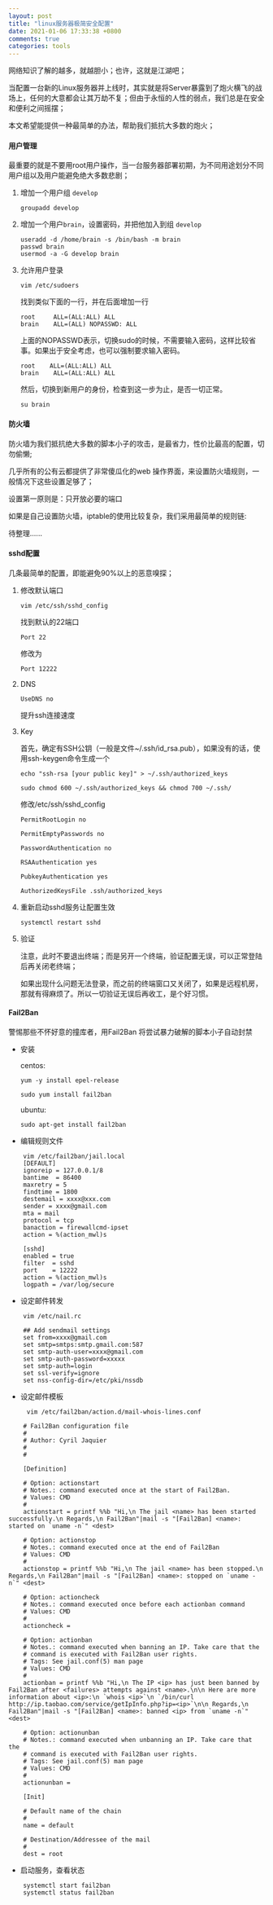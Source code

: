 ```yaml
---
layout: post
title: "linux服务器极简安全配置"
date: 2021-01-06 17:33:38 +0800
comments: true
categories: tools
---
```


网络知识了解的越多，就越胆小；也许，这就是江湖吧；

当配置一台新的Linux服务器并上线时，其实就是将Server暴露到了炮火横飞的战场上，任何的大意都会让其万劫不复；但由于永恒的人性的弱点，我们总是在安全和便利之间摇摆；

本文希望能提供一种最简单的办法，帮助我们抵抗大多数的炮火；

<!-- more -->


#### 用户管理

最重要的就是不要用root用户操作，当一台服务器部署初期，为不同用途划分不同用户组以及用户能避免绝大多数悲剧；

1. 增加一个用户组 `develop`

    ```
    groupadd develop
    ```

2. 增加一个用户`brain`，设置密码，并把他加入到组 `develop`

    ```
    useradd -d /home/brain -s /bin/bash -m brain
    passwd brain
    usermod -a -G develop brain
    ```

3. 允许用户登录

    ```
    vim /etc/sudoers
    ```

    找到类似下面的一行，并在后面增加一行

    ```
    root     ALL=(ALL:ALL) ALL
    brain    ALL=(ALL) NOPASSWD: ALL
    ```

    上面的NOPASSWD表示，切换sudo的时候，不需要输入密码，这样比较省事。如果出于安全考虑，也可以强制要求输入密码。

    ```
    root    ALL=(ALL:ALL) ALL
    brain    ALL=(ALL:ALL) ALL
    ```

    然后，切换到新用户的身份，检查到这一步为止，是否一切正常。

    ```
    su brain
    ```


#### 防火墙

防火墙为我们抵抗绝大多数的脚本小子的攻击，是最省力，性价比最高的配置，切勿偷懒;

几乎所有的公有云都提供了非常傻瓜化的web 操作界面，来设置防火墙规则，一般情况下这些设置足够了；

设置第一原则是：只开放必要的端口

如果是自己设置防火墙，iptable的使用比较复杂，我们采用最简单的规则链:

待整理......

#### sshd配置

几条最简单的配置，即能避免90%以上的恶意嗅探；

1. 修改默认端口

    ```
    vim /etc/ssh/sshd_config
    ```

    找到默认的22端口

    ```
    Port 22
    ```

    修改为

    ```
    Port 12222
    ```

2. DNS

    ```
    UseDNS no
    ```
    提升ssh连接速度


3. Key

    首先，确定有SSH公钥（一般是文件~/.ssh/id_rsa.pub），如果没有的话，使用ssh-keygen命令生成一个

    ```
    echo "ssh-rsa [your public key]" > ~/.ssh/authorized_keys
    ```
    ```
    sudo chmod 600 ~/.ssh/authorized_keys && chmod 700 ~/.ssh/
    ```

    修改/etc/ssh/sshd_config


    ```
    PermitRootLogin no
    ```
    ```
    PermitEmptyPasswords no
    ```
    ```
    PasswordAuthentication no
    ```

    ```
    RSAAuthentication yes
    ```
    ```
    PubkeyAuthentication yes
    ```
    ```
    AuthorizedKeysFile .ssh/authorized_keys
    ```

4. 重新启动sshd服务让配置生效

    ```
    systemctl restart sshd
    ```

5. 验证

    注意，此时不要退出终端；而是另开一个终端，验证配置无误，可以正常登陆后再关闭老终端；

    如果出现什么问题无法登录，而之前的终端窗口又关闭了，如果是远程机房，那就有得麻烦了。所以一切验证无误后再收工，是个好习惯。


#### Fail2Ban

警惕那些不怀好意的撞库者，用Fail2Ban 将尝试暴力破解的脚本小子自动封禁

* 安装

    centos:
    ```
    yum -y install epel-release
    ```
    ```
    sudo yum install fail2ban
    ```

    ubuntu:
    ```
    sudo apt-get install fail2ban
    ```



* 编辑规则文件

```
    vim /etc/fail2ban/jail.local
    [DEFAULT]
    ignoreip = 127.0.0.1/8
    bantime  = 86400
    maxretry = 5
    findtime = 1800
    destemail = xxxx@xxx.com
    sender = xxxx@gmail.com
    mta = mail
    protocol = tcp
    banaction = firewallcmd-ipset
    action = %(action_mwl)s

    [sshd]
    enabled = true
    filter  = sshd
    port    = 12222
    action = %(action_mwl)s
    logpath = /var/log/secure
```

* 设定邮件转发

```
    vim /etc/nail.rc

    ## Add sendmail settings
    set from=xxxx@gmail.com
    set smtp=smtps:smtp.gmail.com:587
    set smtp-auth-user=xxxx@gmail.com
    set smtp-auth-password=xxxxx
    set smtp-auth=login
    set ssl-verify=ignore
    set nss-config-dir=/etc/pki/nssdb
```

* 设定邮件模板

```
     vim /etc/fail2ban/action.d/mail-whois-lines.conf

    # Fail2Ban configuration file
    #
    # Author: Cyril Jaquier
    #
    #

    [Definition]

    # Option: actionstart
    # Notes.: command executed once at the start of Fail2Ban.
    # Values: CMD
    #
    actionstart = printf %%b "Hi,\n The jail <name> has been started successfully.\n Regards,\n Fail2Ban"|mail -s "[Fail2Ban] <name>: started on `uname -n`" <dest>

    # Option: actionstop
    # Notes.: command executed once at the end of Fail2Ban
    # Values: CMD
    #
    actionstop = printf %%b "Hi,\n The jail <name> has been stopped.\n Regards,\n Fail2Ban"|mail -s "[Fail2Ban] <name>: stopped on `uname -n`" <dest>

    # Option: actioncheck
    # Notes.: command executed once before each actionban command
    # Values: CMD
    #
    actioncheck =

    # Option: actionban
    # Notes.: command executed when banning an IP. Take care that the
    # command is executed with Fail2Ban user rights.
    # Tags: See jail.conf(5) man page
    # Values: CMD
    #
    actionban = printf %%b "Hi,\n The IP <ip> has just been banned by Fail2Ban after <failures> attempts against <name>.\n\n Here are more information about <ip>:\n `whois <ip>`\n `/bin/curl http://ip.taobao.com/service/getIpInfo.php?ip=<ip>`\n\n Regards,\n Fail2Ban"|mail -s "[Fail2Ban] <name>: banned <ip> from `uname -n`" <dest>

    # Option: actionunban
    # Notes.: command executed when unbanning an IP. Take care that the
    # command is executed with Fail2Ban user rights.
    # Tags: See jail.conf(5) man page
    # Values: CMD
    #
    actionunban =

    [Init]

    # Default name of the chain
    #
    name = default

    # Destination/Addressee of the mail
    #
    dest = root

```

* 启动服务，查看状态

```
    systemctl start fail2ban
    systemctl status fail2ban
```
